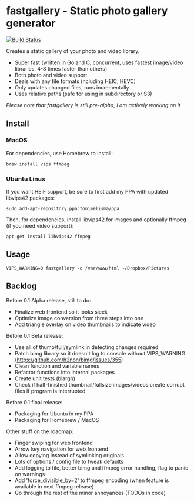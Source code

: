 # fastgallery - Static photo gallery generator

[![Build Status](https://travis-ci.com/tonimelisma/fastgallery.svg?branch=master)](https://travis-ci.com/tonimelisma/fastgallery)

Creates a static gallery of your photo and video library.

- Super fast (written in Go and C, concurrent, uses fastest image/video libraries, 4-8 times faster than others)
- Both photo and video support
- Deals with any file formats (ncluding HEIC, HEVC)
- Only updates changed files, runs incrementally
- Uses relative paths (safe for using in subdirectory or S3)

*Please note that fastgallery is still pre-alpha, I am actively working on it*

## Install

### MacOS

For dependencies, use Homebrew to install:

`brew install vips ffmpeg`

### Ubuntu Linux

If you want HEIF support, be sure to first add my PPA with updated libvips42 packages:

`sudo add-apt-repository ppa:tonimelisma/ppa`

Then, for dependencies, install libvips42 for images and optionally ffmpeg (if you need video support):

`apt-get install libvips42 ffmpeg`

## Usage

`VIPS_WARNING=0 fastgallery -o /var/www/html ~/Dropbox/Pictures`

## Backlog

Before 0.1 Alpha release, still to do:
- Finalize web frontend so it looks sleek
- Optimize image conversion from three steps into one
- Add triangle overlay on video thumbnails to indicate video

Before 0.1 Beta release:
- Use all of thumb/full/symlink in detecting changes required
- Patch bimg library so it doesn't log to console without VIPS_WARNING (https://github.com/h2non/bimg/issues/355)
- Clean function and variable names
- Refactor functions into internal packages
- Create unit tests (blargh)
- Check if half-finished thumbnail/fullsize images/videos create corrupt files if program is interrupted

Before 0.1 final release:
- Packaging for Ubuntu in my PPA
- Packaging for Homebrew / MacOS

Other stuff on the roadmap:
- Finger swiping for web frontend
- Arrow key navigation for web frontend
- Allow copying instead of symlinking originals
- Lots of options / config file to tweak defaults
- Add logging to file, better bimg and ffmpeg error handling, flag to panic on warnings
- Add 'force_divisible_by=2' to ffmpeg encoding (when feature is available in next ffmpeg release)
- Go through the rest of the minor annoyances (TODOs in code)
